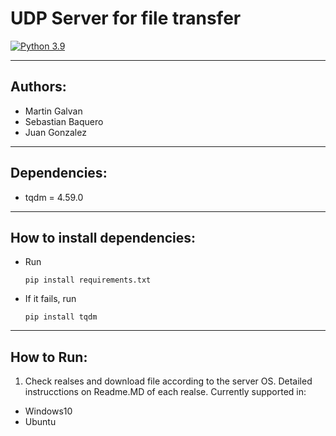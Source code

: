 # UDP Server for file transfer
[![Python 3.9](https://img.shields.io/badge/python-3.9-blue.svg)](https://www.python.org/downloads/release/python-390/)

---
## Authors:
- Martin Galvan
- Sebastian Baquero
- Juan Gonzalez
---

## Dependencies:
- tqdm = 4.59.0
---
## How to install dependencies:
- Run 
  ```
  pip install requirements.txt
  ```
- If it fails, run
  ```
  pip install tqdm
  ```
---
## How to Run:
1. Check realses and download file according to the server OS. Detailed instrucctions on Readme.MD of each realse. Currently supported in:
  - Windows10
  - Ubuntu
